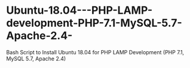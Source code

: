 # Ubuntu-18.04---PHP-LAMP-development-PHP-7.1-MySQL-5.7-Apache-2.4-
Bash Script to Install Ubuntu 18.04 for PHP LAMP Development (PHP 7.1, MySQL 5.7, Apache 2.4)
